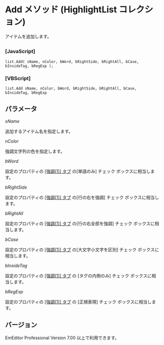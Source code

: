 # Add メソッド (HighlightList コレクション)

アイテムを追加します。

## 

### \[JavaScript\]

```
list.Add( sName, nColor, bWord, bRightSide, bRightAll, bCase, bInsideTag, bRegExp );
```

### \[VBScript\]

```
list.Add sName, nColor, bWord, bRightSide, bRightAll, bCase, bInsideTag, bRegExp
```

## パラメータ

_sName_

追加するアイテム名を指定します。

_nColor_

強調文字列の色を指定します。

_bWord_

設定のプロパティの [\[強調(1)\] タブ](../../dlg/properties/highlight1/index) の\[単語のみ\] チェック ボックスに相当します。

_bRightSide_

設定のプロパティの [\[強調(1)\] タブ](../../dlg/properties/highlight1/index) の\[行の右を強調\] チェック ボックスに相当します。

_bRightAll_

設定のプロパティの [\[強調(1)\] タブ](../../dlg/properties/highlight1/index) の\[行の右全部を強調\] チェック ボックスに相当します。

_bCase_

設定のプロパティの [\[強調(1)\] タブ](../../dlg/properties/highlight1/index) の\[大文字小文字を区別\] チェック ボックスに相当します。

_bInsideTag_

設定のプロパティの [\[強調(1)\] タブ](../../dlg/properties/highlight1/index) の
\[タグの内側のみ\] チェック ボックスに相当します。

_bRegExp_

設定のプロパティの [\[強調(1)\] タブ](../../dlg/properties/highlight1/index) の
\[正規表現\] チェック ボックスに相当します。

## バージョン

EmEditor Professional Version 7.00 以上で利用できます。
